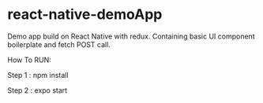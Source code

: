 # react-native-demoApp
Demo app build on React Native with redux. Containing basic UI component boilerplate and fetch POST call.

How To RUN: 

Step 1 :
  npm install

Step 2 :
  expo start
